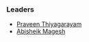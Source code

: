 ### Leaders
* [Praveen Thiyagarayam](mailto:praveen.thiyagarayam@owasp.org)
* [Abisheik Magesh](mailto:abisheik.magesh@owasp.org)

